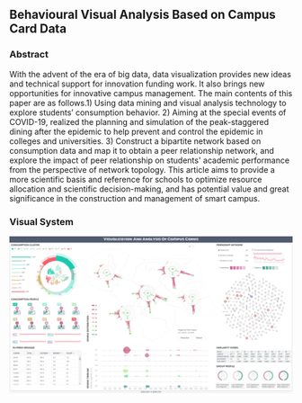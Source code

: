 ## Behavioural Visual Analysis Based on Campus Card Data

### Abstract
 With the advent of the era of big data, data visualization provides new ideas and technical support for innovation funding work. It also brings new opportunities for innovative campus management. The main contents of this paper are as follows.1) Using data mining and visual analysis technology to explore students’ consumption behavior. 2) Aiming at the special events of COVID-19, realized the planning and simulation of the peak-staggered dining after the epidemic to help prevent and control the epidemic in colleges and universities. 3) Construct a bipartite network based on consumption data and map it to obtain a peer relationship network, and explore the impact of peer relationship on students' academic performance from the perspective of network topology. This article aims to provide a more scientific basis and reference for schools to optimize resource allocation and scientific decision-making, and has potential value and great significance in the construction and management of smart campus.

### Visual System

 ![](assets/images/system.png)

